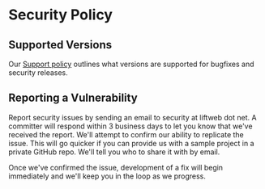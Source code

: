 # Security Policy

## Supported Versions

Our [Support policy](https://github.com/lift/framework/blob/master/SUPPORT.md) outlines
what versions are supported for bugfixes and security releases.

## Reporting a Vulnerability

Report security issues by sending an email to security at liftweb dot net. A committer
will respond within 3 business days to let you know that we've received the report.
We'll attempt to confirm our ability to replicate the issue. This will go quicker if
you can provide us with a sample project in a private GitHub repo. We'll tell you
who to share it with by email.

Once we've confirmed the issue, development of a fix will begin immediately and we'll
keep you in the loop as we progress.
